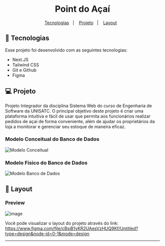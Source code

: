 <h1 align="center"> Point do Açaí </h1>

<p align="center">
  <a href="#-tecnologias">Tecnologias</a>&nbsp;&nbsp;&nbsp;|&nbsp;&nbsp;&nbsp;
  <a href="#-projeto">Projeto</a>&nbsp;&nbsp;&nbsp;|&nbsp;&nbsp;&nbsp;
  <a href="#-layout">Layout</a>&nbsp;&nbsp;&nbsp;
</p>

## 🚀 Tecnologias

Esse projeto foi desenvolvido com as seguintes tecnologias:

- Next.JS
- Tailwind CSS
- Git e Github
- Figma

## 💻 Projeto

Projeto Integrador da disciplina Sistema Web do curso de Engenharia de Software da UNISATC.
O principal objetivo deste projeto é criar uma plataforma intuitiva e fácil de usar que permita aos funcionários realizar pedidos de açaí de forma conveniente, além de ajudar os proprietários da loja a monitorar e gerenciar seu estoque de maneira eficaz.

### Modelo Conceitual do Banco de Dados
![Modelo Conceitual](https://github.com/AdrianoReusSavi/Acaiteria/assets/104857615/33221f87-a5d2-4c39-a090-ab4ca08ecbf7)


### Modelo Físico do Banco de Dados
![Modelo Banco de Dados](https://github.com/AdrianoReusSavi/Acaiteria/assets/103696544/d0b5254c-0f44-4c7c-bf5e-db6c257344c7)

## 🔖 Layout

### Preview
![image](https://github.com/AdrianoReusSavi/Acaiteria/assets/104857615/8153ae6e-8c22-4e52-808d-0c36e89c1d64)


Você pode visualizar o layout do projeto através do link:
https://www.figma.com/file/cBsjB1vKR2UAesVzHUQ9Kf/Untitled?type=design&node-id=0-1&mode=design

---

